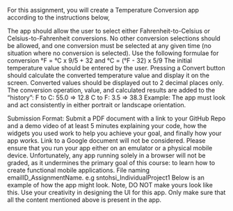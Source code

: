 For this assignment, you will create a Temperature Conversion app according to the instructions  below,

The app should allow the user to select either Fahrenheit-to-Celsius or Celsius-to-Fahrenheit conversions. No other conversion selections should be allowed, and one conversion must be selected at any given time (no situation where no conversion is selected).
Use the following formulae for conversion
°F = °C x 9/5 + 32   and °C = (°F - 32) x 5/9
The initial temperature value should be entered by the user. 
Pressing a Convert button should calculate the converted temperature value and display it on the screen. Converted values should be displayed out to 2 decimal places only.
The conversion operation, value, and calculated results are added to the “history”:
F to C: 55.0  => 12.8
C to F: 3.5 =>  38.3
Example:
The app must look and act consistently in either portrait or landscape orientation.

Submission Format:
Submit a PDF document with a link to your GitHub Repo and a demo video of at least 5 minutes explaining your code, how the widgets you used work to help you achieve your goal, and finally how your app works. 
Link to a Google document will not be considered.
Please ensure that you run your app either on an emulator or a physical mobile device. Unfortunately, any app running solely in a browser will not be graded, as it undermines the primary goal of this course: to learn how to create functional mobile applications. 
File naming emailID_AssignmentName. e.g sntohsi_IndividualProject1
Below is an example of how the app might look. Note, DO NOT make yours look like this. Use your creativity in designing the UI for this app. Only make sure that all the content mentioned above is present in the app.
